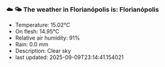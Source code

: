 ### ☁️ 🌤️  The weather in Florianópolis is: Florianópolis

- Temperature: 15.02°C
- On flesh: 14.95°C
- Relative air humidity: 91%
- Rain: 0.0 mm
- Description: Clear sky
- last updated: 2025-09-09T23:14:41.154021
